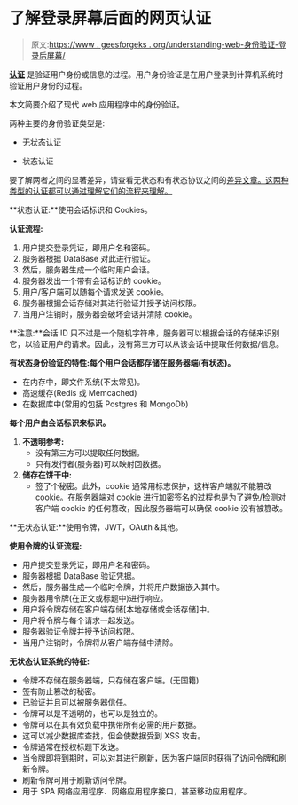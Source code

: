 # 了解登录屏幕后面的网页认证

> 原文:[https://www . geesforgeks . org/understanding-web-身份验证-登录后屏幕/](https://www.geeksforgeeks.org/understanding-web-authentication-behind-the-login-screen/)

[**认证**](https://www.geeksforgeeks.org/authentication-in-computer-network/) 是验证用户身份或信息的过程。用户身份验证是在用户登录到计算机系统时验证用户身份的过程。

本文简要介绍了现代 web 应用程序中的身份验证。

两种主要的身份验证类型是:

*   无状态认证

*   状态认证

要了解两者之间的显著差异，请查看无状态和有状态协议之间的[差异文章。这两种类型的认证都可以通过理解它们的流程来理解。](https://www.geeksforgeeks.org/difference-between-stateless-and-stateful-protocol/)

**状态认证:**使用会话标识和 Cookies。

**认证流程:**

1.  用户提交登录凭证，即用户名和密码。
2.  服务器根据 DataBase 对此进行验证。
3.  然后，服务器生成一个临时用户会话。
4.  服务器发出一个带有会话标识的 cookie。
5.  用户/客户端可以随每个请求发送 cookie。
6.  服务器根据会话存储对其进行验证并授予访问权限。
7.  当用户注销时，服务器会破坏会话并清除 cookie。

**注意:**会话 ID 只不过是一个随机字符串，服务器可以根据会话的存储来识别它，以验证用户的请求。因此，没有第三方可以从该会话中提取任何数据/信息。

**有状态身份验证的特性:**每个用户会话都存储在服务器端(有状态)**。**

*   在内存中，即文件系统(不太常见)。
*   高速缓存(Redis 或 Memcached)
*   在数据库中(常用的包括 Postgres 和 MongoDb)

**每个用户由会话标识来标识。**

1.  **不透明参考:**
    *   没有第三方可以提取任何数据。
    *   只有发行者(服务器)可以映射回数据。
2.  **储存在饼干中:**
    *   签了个秘密。此外，cookie 通常用标志保护，这样客户端就不能篡改 cookie。在服务器端对 cookie 进行加密签名的过程也是为了避免/检测对客户端 cookie 的任何篡改，因此服务器端可以确保 cookie 没有被篡改。

**无状态认证:**使用令牌，JWT，OAuth &其他。

**使用令牌的认证流程:**

*   用户提交登录凭证，即用户名和密码。
*   服务器根据 DataBase 验证凭据。
*   然后，服务器生成一个临时令牌，并将用户数据嵌入其中。
*   服务器用令牌(在正文或标题中)进行响应。
*   用户将令牌存储在客户端存储[本地存储或会话存储]中。
*   用户将令牌与每个请求一起发送。
*   服务器验证令牌并授予访问权限。
*   当用户注销时，令牌将从客户端存储中清除。

**无状态认证系统的特征:**

*   令牌不存储在服务器端，只存储在客户端。(无国籍)
*   签有防止篡改的秘密。
*   已验证并且可以被服务器信任。
*   令牌可以是不透明的，也可以是独立的。
*   令牌可以在其有效负载中携带所有必需的用户数据。
*   这可以减少数据库查找，但会使数据受到 XSS 攻击。
*   令牌通常在授权标题下发送。
*   当令牌即将到期时，可以对其进行刷新，因为客户端同时获得了访问令牌和刷新令牌。
*   刷新令牌可用于刷新访问令牌。
*   用于 SPA 网络应用程序、网络应用程序接口，甚至移动应用程序。